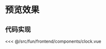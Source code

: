<!-- 时钟 -->

# 预览效果

<script setup>
import Clock from './components/clock.vue'
</script>

<Clock></Clock>

## 代码实现

<<< @/src/fun/frontend/components/clock.vue
